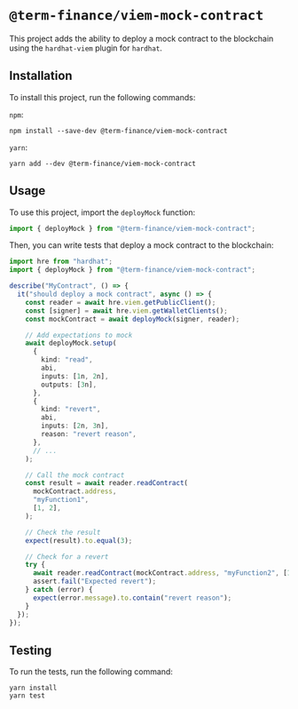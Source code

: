 # `@term-finance/viem-mock-contract`

This project adds the ability to deploy a mock contract to the blockchain using
the `hardhat-viem` plugin for `hardhat`.

## Installation

To install this project, run the following commands:

`npm`:

```shell
npm install --save-dev @term-finance/viem-mock-contract
```

`yarn`:

```shell
yarn add --dev @term-finance/viem-mock-contract
```

## Usage

To use this project, import the `deployMock` function:

```javascript
import { deployMock } from "@term-finance/viem-mock-contract";
```

Then, you can write tests that deploy a mock contract to the blockchain:

```typescript
import hre from "hardhat";
import { deployMock } from "@term-finance/viem-mock-contract";

describe("MyContract", () => {
  it("should deploy a mock contract", async () => {
    const reader = await hre.viem.getPublicClient();
    const [signer] = await hre.viem.getWalletClients();
    const mockContract = await deployMock(signer, reader);

    // Add expectations to mock
    await deployMock.setup(
      {
        kind: "read",
        abi,
        inputs: [1n, 2n],
        outputs: [3n],
      },
      {
        kind: "revert",
        abi,
        inputs: [2n, 3n],
        reason: "revert reason",
      },
      // ...
    );

    // Call the mock contract
    const result = await reader.readContract(
      mockContract.address,
      "myFunction1",
      [1, 2],
    );

    // Check the result
    expect(result).to.equal(3);

    // Check for a revert
    try {
      await reader.readContract(mockContract.address, "myFunction2", [1, 2]);
      assert.fail("Expected revert");
    } catch (error) {
      expect(error.message).to.contain("revert reason");
    }
  });
});
```

## Testing

To run the tests, run the following command:

```shell
yarn install
yarn test
```
